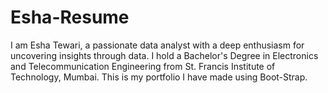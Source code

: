 # Esha-Resume
 I am Esha Tewari, a passionate data analyst with a deep enthusiasm for uncovering insights through data. I hold a Bachelor's Degree in Electronics and Telecommunication Engineering from St. Francis Institute of Technology, Mumbai. This is my portfolio I have made using Boot-Strap.
